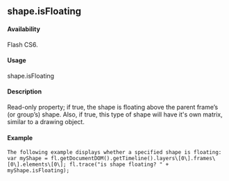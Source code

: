 ## shape.isFloating

#### Availability

Flash CS6.

#### Usage

shape.isFloating

#### Description

Read-only property; if true, the shape is floating above the parent frame’s (or group’s) shape. Also, if true, this type of shape will have it's own matrix, similar to a drawing object.

#### Example

```
The following example displays whether a specified shape is floating:
var myShape = fl.getDocumentDOM().getTimeline().layers\[0\].frames\[0\].elements\[0\]; fl.trace("is shape floating? " + myShape.isFloating);

```